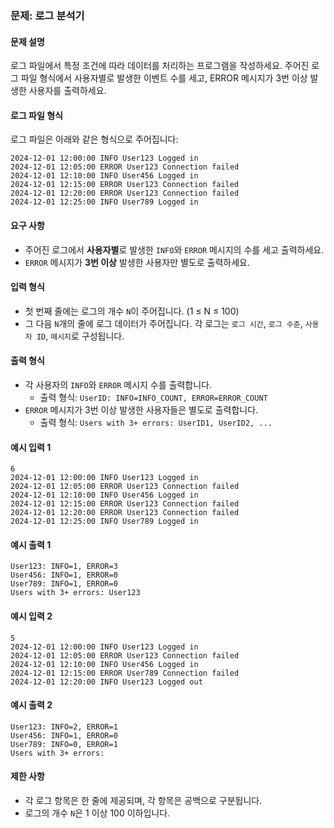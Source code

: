 ### 문제: 로그 분석기

#### 문제 설명
로그 파일에서 특정 조건에 따라 데이터를 처리하는 프로그램을 작성하세요. 주어진 로그 파일 형식에서 사용자별로 발생한 이벤트 수를 세고, ERROR 메시지가 3번 이상 발생한 사용자를 출력하세요.

#### 로그 파일 형식
로그 파일은 아래와 같은 형식으로 주어집니다:

```
2024-12-01 12:00:00 INFO User123 Logged in
2024-12-01 12:05:00 ERROR User123 Connection failed
2024-12-01 12:10:00 INFO User456 Logged in
2024-12-01 12:15:00 ERROR User123 Connection failed
2024-12-01 12:20:00 ERROR User123 Connection failed
2024-12-01 12:25:00 INFO User789 Logged in
```

#### 요구 사항
- 주어진 로그에서 **사용자별**로 발생한 `INFO`와 `ERROR` 메시지의 수를 세고 출력하세요.
- `ERROR` 메시지가 **3번 이상** 발생한 사용자만 별도로 출력하세요.

#### 입력 형식
- 첫 번째 줄에는 로그의 개수 `N`이 주어집니다. (1 ≤ N ≤ 100)
- 그 다음 `N`개의 줄에 로그 데이터가 주어집니다. 각 로그는 `로그 시간`, `로그 수준`, `사용자 ID`, `메시지`로 구성됩니다.

#### 출력 형식
- 각 사용자의 `INFO`와 `ERROR` 메시지 수를 출력합니다.
  - 출력 형식: `UserID: INFO=INFO_COUNT, ERROR=ERROR_COUNT`
- `ERROR` 메시지가 3번 이상 발생한 사용자들은 별도로 출력합니다.
  - 출력 형식: `Users with 3+ errors: UserID1, UserID2, ...`

#### 예시 입력 1
```
6
2024-12-01 12:00:00 INFO User123 Logged in
2024-12-01 12:05:00 ERROR User123 Connection failed
2024-12-01 12:10:00 INFO User456 Logged in
2024-12-01 12:15:00 ERROR User123 Connection failed
2024-12-01 12:20:00 ERROR User123 Connection failed
2024-12-01 12:25:00 INFO User789 Logged in
```

#### 예시 출력 1
```
User123: INFO=1, ERROR=3
User456: INFO=1, ERROR=0
User789: INFO=1, ERROR=0
Users with 3+ errors: User123
```

#### 예시 입력 2
```
5
2024-12-01 12:00:00 INFO User123 Logged in
2024-12-01 12:05:00 ERROR User123 Connection failed
2024-12-01 12:10:00 INFO User456 Logged in
2024-12-01 12:15:00 ERROR User789 Connection failed
2024-12-01 12:20:00 INFO User123 Logged out
```

#### 예시 출력 2
```
User123: INFO=2, ERROR=1
User456: INFO=1, ERROR=0
User789: INFO=0, ERROR=1
Users with 3+ errors: 
```

#### 제한 사항
- 각 로그 항목은 한 줄에 제공되며, 각 항목은 공백으로 구분됩니다.
- 로그의 개수 `N`은 1 이상 100 이하입니다.